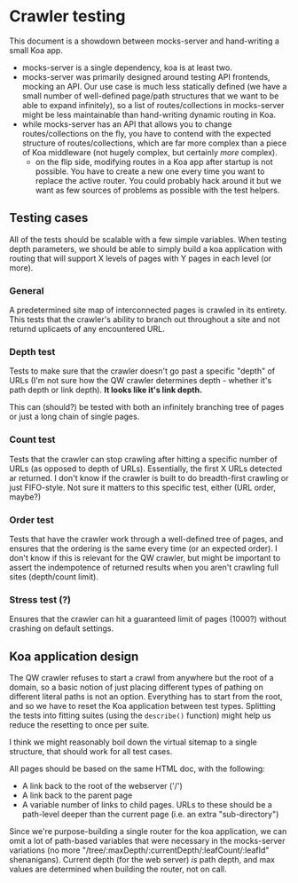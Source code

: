 # Crawler testing

This document is a showdown between mocks-server and hand-writing a small Koa app.

- mocks-server is a single dependency, koa is at least two.
- mocks-server was primarily designed around testing API frontends, mocking an API. Our use case is much less statically defined (we have a small number of well-defined page/path structures that we want to be able to expand infinitely), so a list of routes/collections in mocks-server might be less maintainable than hand-writing dynamic routing in Koa.
- while mocks-server has an API that allows you to change routes/collections on the fly, you have to contend with the expected structure of routes/collections, which are far more complex than a piece of Koa middleware (not hugely complex, but certainly *more* complex).
  - on the flip side, modifying routes in a Koa app after startup is not possible. You have to create a new one every time you want to replace the active router. You could probably hack around it but we want as few sources of problems as possible with the test helpers.

## Testing cases

All of the tests should be scalable with a few simple variables. When testing depth parameters, we should be able to simply build a koa application with routing that will support X levels of pages with Y pages in each level (or more).

### General

A predetermined site map of interconnected pages is crawled in its entirety. This tests that the crawler's ability to branch out throughout a site and not returnd uplicaets of any encountered URL.

### Depth test

Tests to make sure that the crawler doesn't go past a specific "depth" of URLs (I'm not sure how the QW crawler determines depth - whether it's path depth or link depth). **It looks like it's link depth.**

This can (should?) be tested with both an infinitely branching tree of pages or just a long chain of single pages.

### Count test

Tests that the crawler can stop crawling after hitting a specific number of URLs (as opposed to depth of URLs). Essentially, the first X URLs detected ar returned. I don't know if the crawler is built to do breadth-first crawling or just FIFO-style. Not sure it matters to this specific test, either (URL order, maybe?)

### Order test

Tests that have the crawler work through a well-defined tree of pages, and ensures that the ordering is the same every time (or an expected order). I don't know if this is relevant for the QW crawler, but might be important to assert the indempotence of returned results when you aren't crawling full sites (depth/count limit).

### Stress test (?)

Ensures that the crawler can hit a guaranteed limit of pages (1000?) without crashing on default settings.

## Koa application design

The QW crawler refuses to start a crawl from anywhere but the root of a domain, so a basic notion of just placing different types of pathing on different literal paths is not an option. Everything has to start from the root, and so we have to reset the Koa application between test types. Splitting the tests into fitting suites (using the `describe()` function) might help us reduce the resetting to once per suite.

I think we might reasonably boil down the virtual sitemap to a single structure, that should work for all test cases.

All pages should be based on the same HTML doc, with the following:

- A link back to the root of the webserver ('/')
- A link back to the parent page
- A variable number of links to child pages. URLs to these should be a path-level deeper than the current page (i.e. an extra "sub-directory")

Since we're purpose-building a single router for the koa application, we can omit a lot of path-based variables that were necessary in the mocks-server variations (no more "/tree/:maxDepth/:currentDepth/:leafCount/:leafId" shenanigans). Current depth (for the web server) *is* path depth, and max values are determined when building the router, not on call.